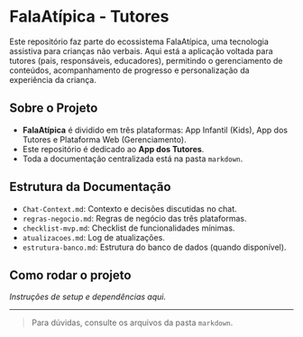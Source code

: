# FalaAtípica - Tutores

Este repositório faz parte do ecossistema FalaAtípica, uma tecnologia assistiva para crianças não verbais. Aqui está a aplicação voltada para tutores (pais, responsáveis, educadores), permitindo o gerenciamento de conteúdos, acompanhamento de progresso e personalização da experiência da criança.

## Sobre o Projeto
- **FalaAtípica** é dividido em três plataformas: App Infantil (Kids), App dos Tutores e Plataforma Web (Gerenciamento).
- Este repositório é dedicado ao **App dos Tutores**.
- Toda a documentação centralizada está na pasta `markdown`.

## Estrutura da Documentação
- `Chat-Context.md`: Contexto e decisões discutidas no chat.
- `regras-negocio.md`: Regras de negócio das três plataformas.
- `checklist-mvp.md`: Checklist de funcionalidades mínimas.
- `atualizacoes.md`: Log de atualizações.
- `estrutura-banco.md`: Estrutura do banco de dados (quando disponível).

## Como rodar o projeto
_Instruções de setup e dependências aqui._

---

> Para dúvidas, consulte os arquivos da pasta `markdown`. 